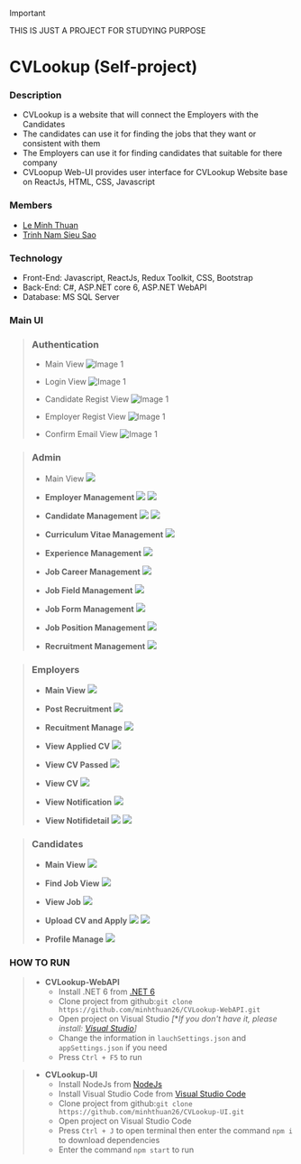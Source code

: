 > [!IMPORTANT]
> THIS IS JUST A PROJECT FOR STUDYING PURPOSE
# CVLookup (Self-project)
### Description
  - CVLookup is a website that will connect the Employers with the Candidates
  - The candidates can use it for finding the jobs that they want or consistent with them
  - The Employers can use it for finding candidates that suitable for there company
  - CVLoopup Web-UI provides user interface for CVLookup Website base on ReactJs, HTML, CSS, Javascript
### Members
  - [Le Minh Thuan](https://github.com/minhthuan26)
  - [Trinh Nam Sieu Sao](https://github.com/Sieusao5010)
### Technology
  - Front-End: Javascript, ReactJs, Redux Toolkit, CSS, Bootstrap
  - Back-End: C#, ASP.NET core 6, ASP.NET WebAPI
  - Database: MS SQL Server
### Main UI
  > ### Authentication
  > - Main View
  > ![Image 1](https://drive.google.com/uc?export=view&id=15WKwH5e6QuDNfaArqfNWEGRHcAjEIkJU)
  > 
  > - Login View
  > ![Image 1](https://drive.google.com/uc?export=view&id=1MMIRrjsHw_GT9x5uq7Chb-hmAj4-wT2O)
  > 
  > - Candidate Regist View
  > ![Image 1](https://drive.google.com/uc?export=view&id=1DglHesXPt-jU2ksi3-7-FbiVx0MI9jj0)
  > 
  > - Employer Regist View
  > ![Image 1](https://drive.google.com/uc?export=view&id=1IwHeXRN2DQcp08BMtZiTAQRnXJ2JgOee)
  > 
  > - Confirm Email View
  > ![Image 1](https://drive.google.com/uc?export=view&id=1s3i0YMowJm9hFIztHYp7Az9751s0c7Ib)

  > ### Admin
  > - Main View
  > ![](https://drive.google.com/uc?export=view&id=10mevKNRndnfESQXuk5HA1O5pBd7LfxNd)
  > 
  > - **Employer Management**
  > ![](https://drive.google.com/uc?export=view&id=1zkkDKFoL0u6pJfaVxTZl6LLjxnc1jHJ8)
  > ![](https://drive.google.com/uc?export=view&id=1QpLQQp77MRv2vBmD-heSnizs1OxGhj5F)
  > 
  > - **Candidate Management**
  > ![](https://drive.google.com/uc?export=view&id=1luqMEUa0ADIcctGbyOd893RHuI8p3_ER)
  > ![](https://drive.google.com/uc?export=view&id=1UajWrMdO7JMcI25HDZz-9EVr1S6ai-Tv)
  > 
  > - **Curriculum Vitae Management**
  > ![](https://drive.google.com/uc?export=view&id=1wnndxq2eUN2kRAj_U7r6oGYWDdg8meTH)
  > 
  > - **Experience Management**
  > ![](https://drive.google.com/uc?export=view&id=1qp-wRVIT2t70whPX0RGZ_of--wbR0ExP)
  > 
  > - **Job Career Management**
  > ![](https://drive.google.com/uc?export=view&id=1rWk4EikkrNauAQ3XPmkaXEGZGWHrcwL-)
  > 
  > - **Job Field Management**
  > ![](https://drive.google.com/uc?export=view&id=1_1JEVZAcaG3Dzu5hz4L3bUcHeI7pymSR)
  > 
  > - **Job Form Management**
  > ![](https://drive.google.com/uc?export=view&id=1iVVVVr2QnCoLNxq77qcv0BbTGVNUY9jS)
  > 
  > - **Job Position Management**
  > ![](https://drive.google.com/uc?export=view&id=1Bjsih4gSF_De1V0BYP8aPW5igVCiLjlU)
  > 
  > - **Recruitment Management**
  > ![](https://drive.google.com/uc?export=view&id=1_nUwus7iuwwwxam8M-sS3YPFGYOg8w_l)
  
  > ### Employers
  > - **Main View**
  > ![](https://drive.google.com/uc?export=view&id=1RrzUTeBycs2kzpga6AaP4xUeGasrVE2b)
  > 
  > - **Post Recruitment**
  > ![](https://drive.google.com/uc?export=view&id=1pxnqjoOWlImO-ftjlRJTeesnq6oGVzAd)
  >
  > - **Recuitment Manage**
  > ![](https://drive.google.com/uc?export=view&id=1zoBg167pgzgWIQRmTfvMq2F8AoJOt2SX)
  > 
  > - **View Applied CV**
  > ![](https://drive.google.com/uc?export=view&id=1K1rK6vajjX2YtWe4c2g7S8GVQNe_C9NV)
  > 
  > - **View CV Passed**
  > ![](https://drive.google.com/uc?export=view&id=1I35HiQve_KZS5tItTjZjL3bpGCDTt_pY)
  > 
  > - **View CV**
  > ![](https://drive.google.com/uc?export=view&id=1aDB9Oxztnkv_y7hd_4t0jtoP3BIByR-Q)
  > 
  > - **View Notification**
  > ![](https://drive.google.com/uc?export=view&id=1wHUfMI95N854YtiTHnh8IYZtBsJuMdva)
  > 
  > - **View Notifidetail**
  > ![](https://drive.google.com/uc?export=view&id=146LlbxKnifqIl3m1-uV93lQDoy77eNDF)
  > ![](https://drive.google.com/uc?export=view&id=1uBK1JHH_5NY74ejDYLAERkbhlwaZLth9)

  > ### Candidates
  > - **Main View**
  > ![](https://drive.google.com/uc?export=view&id=1DnjMIu4lwSOUcIfmKCwmiyz2ogzwQ5r0)
  > 
  > - **Find Job View**
  > ![](https://drive.google.com/uc?export=view&id=1_iX4OSH6P8LSULjICaEAgifgCDVItHHU)
  > 
  > - **View Job**
  > ![](https://drive.google.com/uc?export=view&id=1eLDQOnjDaZR6EnsOTU6AZsD0sL81AxpP)
  > 
  > - **Upload CV and Apply**
  > ![](https://drive.google.com/uc?export=view&id=1rdV0qrdX9mvX6SyKhPCJNrxICcSZ8CPf)
  > ![](https://drive.google.com/uc?export=view&id=1fffzgI2KePvkLnvP79f-FVY2d2mXBCBP)
  >  
  > - **Profile Manage**
  > ![](https://drive.google.com/uc?export=view&id=1KivxAUdnipV-Pf098mM3ks35uA94_u2F)

### HOW TO RUN
  > - **CVLookup-WebAPI**
  >   - Install .NET 6 from [.NET 6](https://dotnet.microsoft.com/en-us/download/dotnet/6.0)
  >   - Clone project from github:```git clone https://github.com/minhthuan26/CVLookup-WebAPI.git```
  >   - Open project on Visual Studio _[_**If you don't have it, please install: [Visual Studio](https://visualstudio.microsoft.com/)]*
  >   - Change the information in ```lauchSettings.json``` and ```appSettings.json``` if you need
  >   - Press ```Ctrl + F5``` to run

  > - **CVLookup-UI**
  >   - Install NodeJs from [NodeJs](https://nodejs.org/en/download/prebuilt-installer)
  >   - Install Visual Studio Code from [Visual Studio Code](https://code.visualstudio.com/)
  >   - Clone project from github:```git clone https://github.com/minhthuan26/CVLookup-UI.git```
  >   - Open project on Visual Studio Code
  >   - Press ```Ctrl + J``` to open terminal then enter the command ```npm i``` to download dependencies
  >   - Enter the command ```npm start``` to run
